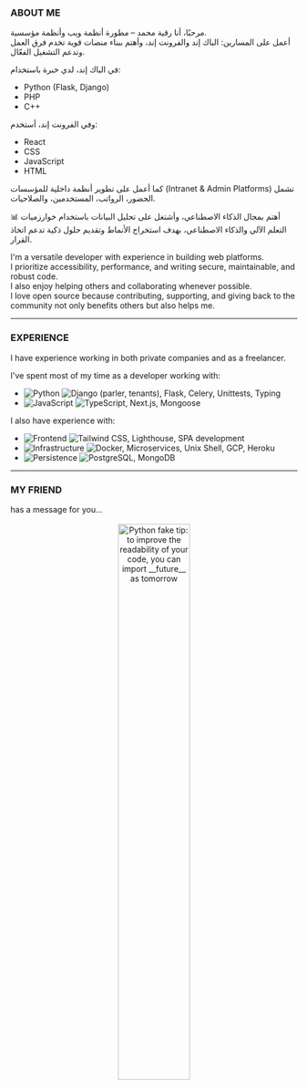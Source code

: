 <h3>ABOUT ME</h3>

مرحبًا، أنا رقية محمد – مطورة أنظمة ويب وأنظمة مؤسسية.  
أعمل على المسارين: الباك إند والفرونت إند، وأهتم ببناء منصات قوية تخدم فرق العمل وتدعم التشغيل الفعّال.

في الباك إند، لدي خبرة باستخدام:
- Python (Flask, Django)
- PHP
- C++

وفي الفرونت إند، أستخدم:
- React
- CSS
- JavaScript
- HTML

كما أعمل على تطوير أنظمة داخلية للمؤسسات (Intranet & Admin Platforms) تشمل الحضور، الرواتب، المستخدمين، والصلاحيات.

📊 أهتم بمجال الذكاء الاصطناعي، وأشتغل على تحليل البيانات باستخدام خوارزميات التعلم الآلي والذكاء الاصطناعي، بهدف استخراج الأنماط وتقديم حلول ذكية تدعم اتخاذ القرار.

I'm a versatile developer with experience in building web platforms.  
I prioritize accessibility, performance, and writing secure, maintainable, and robust code.  
I also enjoy helping others and collaborating whenever possible.  
I love open source because contributing, supporting, and giving back to the community not only benefits others but also helps me.

---

<h3>EXPERIENCE</h3>

I have experience working in both private companies and as a freelancer.

I've spent most of my time as a developer working with:

- <img src="https://img.shields.io/badge/Python-white?labelColor=black" alt="Python"> <img src="https://img.shields.io/badge/-Django [parler / tenants] -- Flask -- Celery -- Unittests -- Typing-grey" alt="Django (parler, tenants), Flask, Celery, Unittests, Typing">
- <img src="https://img.shields.io/badge/JavaScript-white?labelColor=black" alt="JavaScript"> <img src="https://img.shields.io/badge/-TypeScript -- Next.js -- Mongoose-grey" alt="TypeScript, Next.js, Mongoose">

I also have experience with:

- <img src="https://img.shields.io/badge/Frontend-white?labelColor=black" alt="Frontend"> <img src="https://img.shields.io/badge/-Tailwind CSS -- Lighthouse -- SPA development-grey" alt="Tailwind CSS, Lighthouse, SPA development">
- <img src="https://img.shields.io/badge/Infrastructure-white?labelColor=black" alt="Infrastructure"> <img src="https://img.shields.io/badge/-Docker -- Microservices -- Unix Shell -- GCP -- Heroku -- CI/CD Pipelines-grey" alt="Docker, Microservices, Unix Shell, GCP, Heroku">
- <img src="https://img.shields.io/badge/Persistence-white?labelColor=black" alt="Persistence"> <img src="https://img.shields.io/badge/-PostgreSQL -- MongoDB-grey" alt="PostgreSQL, MongoDB">

---

<h3>MY FRIEND</h3>
has a message for you...

<br>
<br>
<div align="center">
  <img src="https://user-images.githubusercontent.com/38964964/167205200-026483f2-8b0f-4101-b76f-96347a246889.png" width="50%" alt="Python fake tip: to improve the readability of your code, you can import __future__ as tomorrow">
</div>
<br>
